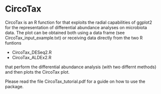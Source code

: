 # CircoTax
CircoTax is an R function for that exploits the radial capabilities of ggplot2 for the representation of differential abundance analyses on microbiota data.
The plot can be obtained both using a data frame (see CircoTax_input_example.txt) or receiving data directly from the two R funtions
- CircoTax_DESeq2.R
- CircoTax_ALDEx2.R

that perform the differential abundance analysis (with two differnt methods) and then plots the CircoTax plot.

Please read the file CircoTax_tutorial.pdf for a guide on how to use the package.
